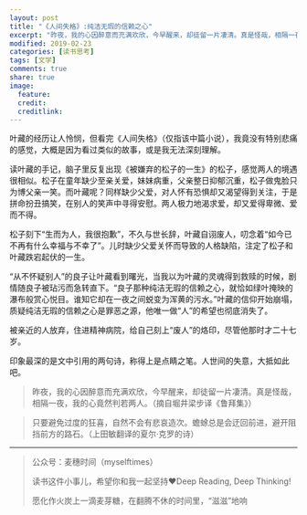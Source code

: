 ```yaml
---
layout: post
title: "《人间失格》:纯洁无瑕的信赖之心"
excerpt: "昨夜，我的心因醉意而充满欢欣，今早醒来，却徒留一片凄清。真是怪哉，相隔一夜，我的心竟然判若两人。"
modified: 2019-02-23
categories: [读书思考]
tags: [文学]
comments: true
share: true
image:
  feature:
  credit:
  creditlink:
---
```


叶藏的经历让人怜悯，但看完《人间失格》（仅指该中篇小说），我竟没有特别悲痛的感觉，大概是因为看过类似的故事，或是我无法深刻理解。

读叶藏的手记，脑子里反复出现《被嫌弃的松子的一生》的松子，感觉两人的境遇很相似。松子在童年缺少至亲关爱，妹妹病重，父亲整日抑郁沉重，松子做鬼脸只为博父亲一笑。而叶藏呢？同样缺少父爱，对人怀有恐惧却又渴望得到关注，于是拼命扮丑搞笑，在别人的笑声中寻得安慰。两人极力地渴求爱，却又爱得卑微、爱而不得。

松子刻下“生而为人，我很抱歉”，不久与世长辞，叶藏自诩废人，叨念着“如今已不再有什么幸福与不幸了”。儿时缺少父爱关怀而导致的人格缺陷，注定了松子和叶藏跌宕起伏的一生。

“从不怀疑别人”的良子让叶藏看到曙光，当我以为叶藏的灵魂得到救赎的时候，剧情随良子被玷污而急转直下。“良子那种纯洁无瑕的信赖之心，就恰如绿叶掩映的瀑布般赏心悦目。谁知它却在一夜之间蜕变为浑黄的污水。”叶藏的信仰开始崩塌，质疑纯洁无瑕的信赖之心是罪恶之源，他唯一做“人”的希望也彻底消失了。

被亲近的人放弃，住进精神病院，给自己刻上“废人”的烙印，尽管他那时才二十七岁。

印象最深的是文中引用的两句诗，称得上是点睛之笔。人世间的失意，大抵如此吧。

> 昨夜，我的心因醉意而充满欢欣，今早醒来，却徒留一片凄清。真是怪哉，相隔一夜，我的心竟然判若两人。（摘自堀井梁步译《鲁拜集》）

> 只要避免过度的狂喜，自然不会有悲哀造次。蟾蜍总是会迂回前进，避开阻挡前方的路石。（上田敏翻译的夏尔·克罗的诗）

----

> 公众号：麦穗时间（myselftimes）
> 
> 读书这件小事儿，希望你和我一起坚持❤️Deep Reading, Deep Thinking!
> 
> 愿化作火炭上一滴麦芽糖，在翻腾不休的时间里，“滋滋”地响

